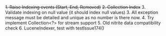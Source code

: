 ~~1. Raise Indexing events (Start, End, Removed)~~
~~2. Collection Index~~
3. Validate indexing on null value (it should index null values)
3. All exception message must be detailed and unique as no number is there now.
4. Try implement Collection<?> for stream support
5. Old nitrite data compatibility check
6. LuceneIndexer, test with testIssue174()

